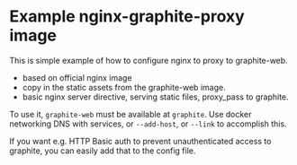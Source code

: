 # Example nginx-graphite-proxy image

This is simple example of how to configure nginx to proxy to graphite-web.

 * based on official nginx image
 * copy in the static assets from the graphite-web image.
 * basic nginx server directive, serving static files, proxy_pass to graphite.

To use it, `graphite-web` must be available at `graphite`.  Use docker
networking DNS with services, or `--add-host`, or `--link` to accomplish this.

If you want e.g. HTTP Basic auth to prevent unauthenticated access to graphite,
you can easily add that to the config file.
